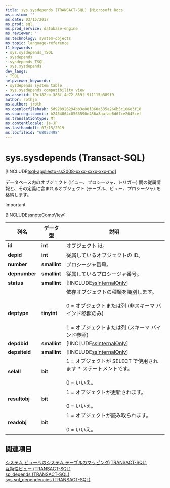 ```yaml
---
title: sys.sysdepends (TRANSACT-SQL) |Microsoft Docs
ms.custom: ''
ms.date: 03/15/2017
ms.prod: sql
ms.prod_service: database-engine
ms.reviewer: ''
ms.technology: system-objects
ms.topic: language-reference
f1_keywords:
- sys.sysdepends_TSQL
- sysdepends
- sysdepends_TSQL
- sys.sysdepends
dev_langs:
- TSQL
helpviewer_keywords:
- sysdepends system table
- sys.sysdepends compatibility view
ms.assetid: f9c182cb-386f-4e72-859f-9f1115b389f9
author: rothja
ms.author: jroth
ms.openlocfilehash: 5d928926294bb3e80f860a535a266b5c106e3f18
ms.sourcegitcommit: b2464064c0566590e486a3aafae6d67ce2645cef
ms.translationtype: MT
ms.contentlocale: ja-JP
ms.lasthandoff: 07/15/2019
ms.locfileid: "68053498"
---
```

# <a name="syssysdepends-transact-sql"></a>sys.sysdepends (Transact-SQL)
[!INCLUDE[tsql-appliesto-ss2008-xxxx-xxxx-xxx-md](../../includes/tsql-appliesto-ss2008-xxxx-xxxx-xxx-md.md)]

  データベース内のオブジェクト (ビュー、プロシージャ、トリガー) 間の従属情報と、その定義に含まれるオブジェクト (テーブル、ビュー、プロシージャ) を格納します。  
  
> [!IMPORTANT]  
>  [!INCLUDE[ssnoteCompView](../../includes/ssnotecompview-md.md)]  
  
|列名|データ型|説明|  
|-----------------|---------------|-----------------|  
|**id**|**int**|オブジェクト id。|  
|**depid**|**int**|従属しているオブジェクトの ID。|  
|**number**|**smallint**|プロシージャ番号。|  
|**depnumber**|**smallint**|従属しているプロシージャ番号。|  
|**status**|**smallint**|[!INCLUDE[ssInternalOnly](../../includes/ssinternalonly-md.md)]|  
|**deptype**|**tinyint**|依存オブジェクトの種類を識別します。<br /><br /> 0 = オブジェクトまたは列 (非スキーマ バインド参照のみ)<br /><br /> 1 = オブジェクトまたは列 (スキーマ バインド参照)|  
|**depdbid**|**smallint**|[!INCLUDE[ssInternalOnly](../../includes/ssinternalonly-md.md)]|  
|**depsiteid**|**smallint**|[!INCLUDE[ssInternalOnly](../../includes/ssinternalonly-md.md)]|  
|**selall**|**bit**|1 = オブジェクトが SELECT で使用されます * ステートメントです。<br /><br /> 0 = いいえ。|  
|**resultobj**|**bit**|1 = オブジェクトが更新されます。<br /><br /> 0 = いいえ。|  
|**readobj**|**bit**|1 = オブジェクトが読み取られます。<br /><br /> 0 = いいえ。|  
  
## <a name="see-also"></a>関連項目  
 [システム ビューへのシステム テーブルのマッピング&#40;TRANSACT-SQL&#41;](../../relational-databases/system-tables/mapping-system-tables-to-system-views-transact-sql.md)   
 [互換性ビュー &#40;TRANSACT-SQL&#41;](~/relational-databases/system-compatibility-views/system-compatibility-views-transact-sql.md)   
 [sp_depends &#40;TRANSACT-SQL&#41;](../../relational-databases/system-stored-procedures/sp-depends-transact-sql.md)   
 [sys.sql_dependencies &#40;TRANSACT-SQL&#41;](../../relational-databases/system-catalog-views/sys-sql-dependencies-transact-sql.md)  
  
  
